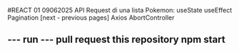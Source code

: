 #REACT 01 09062025
API Request di una lista Pokemon:
  useState
  useEffect
  Pagination [next - previous pages]
  Axios
  AbortController

--- run ---
pull request this repository
npm start
-----------
